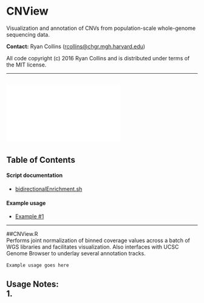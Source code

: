 # CNView
Visualization and annotation of CNVs from population-scale whole-genome sequencing data.

**Contact:** Ryan Collins (rcollins@chgr.mgh.harvard.edu)

All code copyright (c) 2016 Ryan Collins and is distributed under terms of the MIT license.  

---  
![Example CNView plot of a complex maternally-inherited delINVdel in a quadruplex autism family](/ExamplePlot.CNView.pdf?raw=true "Example CNView plot of a complex maternally-inherited delINVdel in a quadruplex autism family")
---  
## Table of Contents  
#### Script documentation  
- [bidirectionalEnrichment.sh](https://github.com/RCollins13/CNView#cnviewr)  

#### Example usage  
- [Example #1](https://github.com/RCollins13/CNView#example1)  
---  

##CNView.R  
Performs joint normalization of binned coverage values across a batch of WGS libraries and facilitates visualization. Also interfaces with UCSC Genome Browser to underlay several annotation tracks.  

```
Example usage goes here
``` 
**Usage Notes:**  
1.  
--- 

